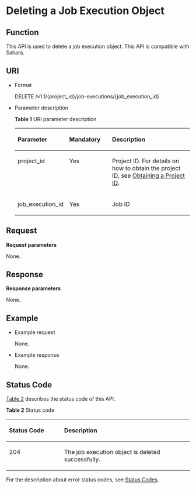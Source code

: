# Deleting a Job Execution Object<a name="EN-US_TOPIC_0172486218"></a>

## Function<a name="section5957478711297"></a>

This API is used to delete a job execution object. This API is compatible with Sahara.

## URI<a name="section9153250112933"></a>

-   Format

    DELETE /v1.1/\{project\_id\}/job-executions/\{job\_execution\_id\}

-   Parameter description

    **Table  1**  URI parameter description

    <a name="table49499141194754"></a>
    <table><thead align="left"><tr id="row33700024194754"><th class="cellrowborder" valign="top" width="25%" id="mcps1.2.4.1.1"><p id="p16571835194812"><a name="p16571835194812"></a><a name="p16571835194812"></a>Parameter</p>
    </th>
    <th class="cellrowborder" valign="top" width="25%" id="mcps1.2.4.1.2"><p id="p141410194812"><a name="p141410194812"></a><a name="p141410194812"></a>Mandatory</p>
    </th>
    <th class="cellrowborder" valign="top" width="50%" id="mcps1.2.4.1.3"><p id="p11454278194812"><a name="p11454278194812"></a><a name="p11454278194812"></a>Description</p>
    </th>
    </tr>
    </thead>
    <tbody><tr id="row6505449415356"><td class="cellrowborder" valign="top" width="25%" headers="mcps1.2.4.1.1 "><p id="p3492262515356"><a name="p3492262515356"></a><a name="p3492262515356"></a>project_id</p>
    </td>
    <td class="cellrowborder" valign="top" width="25%" headers="mcps1.2.4.1.2 "><p id="p1016041415356"><a name="p1016041415356"></a><a name="p1016041415356"></a>Yes</p>
    </td>
    <td class="cellrowborder" valign="top" width="50%" headers="mcps1.2.4.1.3 "><p id="p1768719515356"><a name="p1768719515356"></a><a name="p1768719515356"></a>Project ID. For details on how to obtain the project ID, see <a href="obtaining-a-project-id.md">Obtaining a Project ID</a>.</p>
    </td>
    </tr>
    <tr id="row20659256153330"><td class="cellrowborder" valign="top" width="25%" headers="mcps1.2.4.1.1 "><p id="p14068949143358"><a name="p14068949143358"></a><a name="p14068949143358"></a>job_execution_id</p>
    </td>
    <td class="cellrowborder" valign="top" width="25%" headers="mcps1.2.4.1.2 "><p id="p36449896143358"><a name="p36449896143358"></a><a name="p36449896143358"></a>Yes</p>
    </td>
    <td class="cellrowborder" valign="top" width="50%" headers="mcps1.2.4.1.3 "><p id="p59095518143358"><a name="p59095518143358"></a><a name="p59095518143358"></a>Job ID</p>
    </td>
    </tr>
    </tbody>
    </table>


## Request<a name="section7976792193238"></a>

**Request parameters**

None.

## Response<a name="section38599577193858"></a>

**Response parameters**

None.

## Example<a name="section1210015461189"></a>

-   Example request

    None.

-   Example response

    None.


## Status Code<a name="section25088328113020"></a>

[Table 2](#table1584477916050)  describes the status code of this API.

**Table  2**  Status code

<a name="table1584477916050"></a>
<table><thead align="left"><tr id="row1339492016050"><th class="cellrowborder" valign="top" width="30%" id="mcps1.2.3.1.1"><p id="p3411176516050"><a name="p3411176516050"></a><a name="p3411176516050"></a>Status Code</p>
</th>
<th class="cellrowborder" valign="top" width="70%" id="mcps1.2.3.1.2"><p id="p1158961516050"><a name="p1158961516050"></a><a name="p1158961516050"></a>Description</p>
</th>
</tr>
</thead>
<tbody><tr id="row3719767816050"><td class="cellrowborder" valign="top" width="30%" headers="mcps1.2.3.1.1 "><p id="p6022194016050"><a name="p6022194016050"></a><a name="p6022194016050"></a>204</p>
</td>
<td class="cellrowborder" valign="top" width="70%" headers="mcps1.2.3.1.2 "><p id="p4613894216050"><a name="p4613894216050"></a><a name="p4613894216050"></a>The job execution object is deleted successfully.</p>
</td>
</tr>
</tbody>
</table>

For the description about error status codes, see  [Status Codes](status-codes.md).

